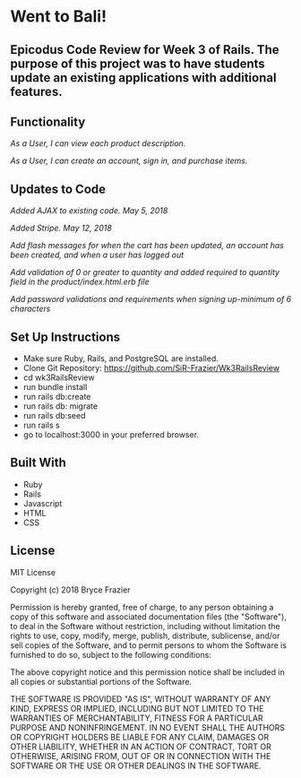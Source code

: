 # Went to Bali!

## Epicodus Code Review for Week 3 of Rails. The purpose of this project was to have students update an existing applications with additional features.

## Functionality

_As a User, I can view each product description._

_As a User, I can create an account, sign in, and purchase items._

## Updates to Code

_Added AJAX to existing code. May 5, 2018_

_Added Stripe. May 12, 2018_

_Add flash messages for when the cart has been updated, an account has been created, and when a user has logged out_

_Add validation of 0 or greater to quantity and added required to quantity field in the product/index.html.erb file_

_Add password validations and requirements when signing up-minimum of 6 characters_

## Set Up Instructions

* Make sure Ruby, Rails, and PostgreSQL are installed.
* Clone Git Repository: https://github.com/SiR-Frazier/Wk3RailsReview
* cd wk3RailsReview
* run bundle install
* run rails db:create
* run rails db: migrate
* run rails db:seed
* run rails s
* go to localhost:3000 in your preferred browser.

## Built With
* Ruby
* Rails
* Javascript
* HTML
* CSS


## License

MIT License

Copyright (c) 2018 Bryce Frazier

Permission is hereby granted, free of charge, to any person obtaining a copy of this software and associated documentation files (the "Software"), to deal in the Software without restriction, including without limitation the rights to use, copy, modify, merge, publish, distribute, sublicense, and/or sell copies of the Software, and to permit persons to whom the Software is furnished to do so, subject to the following conditions:

The above copyright notice and this permission notice shall be included in all copies or substantial portions of the Software.

THE SOFTWARE IS PROVIDED "AS IS", WITHOUT WARRANTY OF ANY KIND, EXPRESS OR IMPLIED, INCLUDING BUT NOT LIMITED TO THE WARRANTIES OF MERCHANTABILITY, FITNESS FOR A PARTICULAR PURPOSE AND NONINFRINGEMENT. IN NO EVENT SHALL THE AUTHORS OR COPYRIGHT HOLDERS BE LIABLE FOR ANY CLAIM, DAMAGES OR OTHER LIABILITY, WHETHER IN AN ACTION OF CONTRACT, TORT OR OTHERWISE, ARISING FROM, OUT OF OR IN CONNECTION WITH THE SOFTWARE OR THE USE OR OTHER DEALINGS IN THE SOFTWARE.
